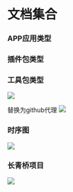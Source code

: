 #  文档集合

### APP应用类型

### 插件包类型

### 工具包类型

![](http://www.plantuml.com/plantuml/proxy?cache=no&src=https://huos3203.github.io/iDocs/uml/opinion-wbs.uml)

替换为github代理
![](http://www.plantuml.com/plantuml/proxy?cache=no&src=https://huos3203.github.io/iDocs/uml/CLIImageEditor-class.uml)


### 时序图
![](http://www.plantuml.com/plantuml/proxy?cache=no&src=https://huos3203.github.io/iDocs/uml/CLIImageEditor-act.uml) 


### 长青桥项目

![](http://www.plantuml.com/plantuml/proxy?cache=no&src=https://huos3203.github.io/iDocs/uml/长青桥/week-1-wbs.uml)
